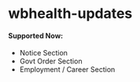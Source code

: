 #  wbhealth-updates

#### Supported Now:

- Notice Section
- Govt Order Section
- Employment / Career Section